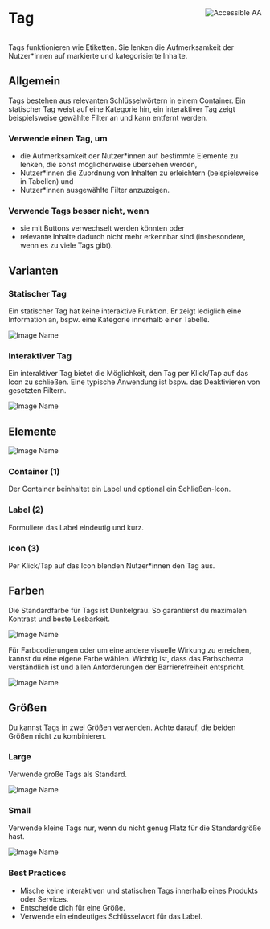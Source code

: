 <div style="display: inline-flex; align-items: center; justify-content: space-between; width: 100%;">
    <h1>Tag</h1>
    <img src="assets/aa.png" alt="Accessible AA" />
</div>

Tags funktionieren wie Etiketten. Sie lenken die Aufmerksamkeit der Nutzer*innen auf markierte und kategorisierte Inhalte.

## Allgemein

Tags bestehen aus relevanten Schlüsselwörtern in einem Container. Ein statischer Tag weist auf eine Kategorie hin, ein interaktiver Tag zeigt beispielsweise gewählte Filter an und kann entfernt werden.

### Verwende einen Tag, um

* die Aufmerksamkeit der Nutzer*innen auf bestimmte Elemente zu lenken, die sonst möglicherweise übersehen werden,
* Nutzer*innen die Zuordnung von Inhalten zu erleichtern (beispielsweise in Tabellen) und
* Nutzer*innen ausgewählte Filter anzuzeigen.

### Verwende Tags besser nicht, wenn 

* sie mit Buttons verwechselt werden könnten oder
* relevante Inhalte dadurch nicht mehr erkennbar sind (insbesondere, wenn es zu viele Tags gibt).

## Varianten

### Statischer Tag

Ein statischer Tag hat keine interaktive Funktion. Er zeigt lediglich eine Information an, bspw. eine Kategorie innerhalb einer Tabelle.

![Image Name](assets/3_components/chip/Tag-static.png)

### Interaktiver Tag

Ein interaktiver Tag bietet die Möglichkeit, den Tag per Klick/Tap auf das Icon zu schließen. Eine typische Anwendung ist bspw. das Deaktivieren von gesetzten Filtern.

![Image Name](assets/3_components/chip/Tag-Interactive.png)

## Elemente

![Image Name](assets/3_components/chip/Tag-Elements.png)

### Container (1)

Der Container beinhaltet ein Label und optional ein Schließen-Icon.

### Label (2)

Formuliere das Label eindeutig und kurz.

### Icon (3)

Per Klick/Tap auf das Icon blenden Nutzer*innen den Tag aus.

## Farben

Die Standardfarbe für Tags ist Dunkelgrau. So garantierst du maximalen Kontrast und beste Lesbarkeit.

![Image Name](assets/3_components/chip/Tag-Interactive.png)

Für Farbcodierungen oder um eine andere visuelle Wirkung zu erreichen, kannst du eine eigene Farbe wählen. Wichtig ist, dass das Farbschema verständlich ist und allen Anforderungen der Barrierefreiheit entspricht.

![Image Name](assets/3_components/chip/Tag-color_de.png)

## Größen

Du kannst Tags in zwei Größen verwenden. Achte darauf, die beiden Größen nicht zu kombinieren.

### Large

Verwende große Tags als Standard.

![Image Name](assets/3_components/chip/Tag-size-default.png)

### Small

Verwende kleine Tags nur, wenn du nicht genug Platz für die Standardgröße hast.

![Image Name](assets/3_components/chip/Tag-size-small.png)

### Best Practices

* Mische keine interaktiven und statischen Tags innerhalb eines Produkts oder Services.
* Entscheide dich für eine Größe.
* Verwende ein eindeutiges Schlüsselwort für das Label.